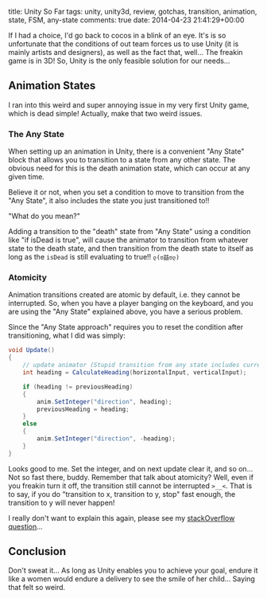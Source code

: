 title: Unity So Far
tags: unity, unity3d, review, gotchas, transition, animation, state, FSM, any-state
comments: true
date: 2014-04-23 21:41:29+00:00

If I had a choice, I'd go back to cocos in a blink of an eye. It's is so unfortunate that the conditions of out team forces us to use Unity (it is mainly artists and designers), as well as the fact that, well... The freakin game is in 3D! So, Unity is the only feasible solution for our needs...

## Animation States

I ran into this weird and super annoying issue in my very first Unity game, which is dead simple! Actually, make that two weird issues.

### The Any State

When setting up an animation in Unity, there is a convenient "Any State" block that allows you to transition to a state from any other state. The obvious need for this is the death animation state, which can occur at any given time.

Believe it or not, when you set a condition to move to transition from the "Any State", it also includes the state you just transitioned to!!

"What do you mean?"

Adding a transition to the "death" state from "Any State" using a condition like "if isDead is true", will cause the animator to transition from whatever state to the death state, and then transition from the death state to itself as long as the `isDead` is still evaluating to true!! `ლ(ಠ益ಠლ)`

### Atomicity

Animation transitions created are atomic by default, i.e. they cannot be interrupted. So, when you have a player banging on the keyboard, and you are using the "Any State" explained above, you have a serious problem.

Since the "Any State approach" requires you to reset the condition after transitioning, what I did was simply:

```csharp
void Update()
{
    // update animator (Stupid transition from any state includes current state -_-")
    int heading = CalculateHeading(horizontalInput, verticalInput);

    if (heading != previousHeading)
    {
        anim.SetInteger("direction", heading);
        previousHeading = heading;
    }
    else
    {
        anim.SetInteger("direction", -heading);
    }
}

```

Looks good to me. Set the integer, and on next update clear it, and so on... Not so fast there, buddy. Remember that talk about atomicity? Well, even if you freakin turn it off, the transition still cannot be interrupted `>__<`. That is to say, if you do "transition to x, transition to y, stop" fast enough, the transition to y will never happen!

I really don't want to explain this again, please see my [stackOverflow question](http://stackoverflow.com/questions/23237292/unity3d-when-are-transition-conditions-evaluated)...

## Conclusion

Don't sweat it... As long as Unity enables you to achieve your goal, endure it like a women would endure a delivery to see the smile of her child... Saying that felt so weird.
